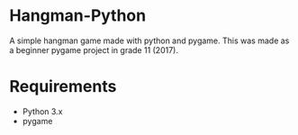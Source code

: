 # Hangman-Python
A simple hangman game made with python and pygame. This was made as a beginner pygame project in grade 11 (2017).

# Requirements
- Python 3.x
- pygame
